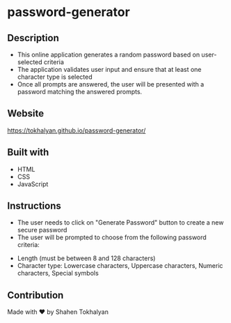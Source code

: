 # password-generator

## Description
* This online application generates a random password based on user-selected criteria
* The application validates user input and ensure that at least one character type is selected
* Once all prompts are answered, the user will be presented with a password matching the answered prompts.

## Website

https://tokhalyan.github.io/password-generator/

## Built with
* HTML
* CSS
* JavaScript

## Instructions
* The user needs to click on "Generate Password" button to create a new secure password 
* The user will be prompted to choose from the following password criteria:
- Length (must be between 8 and 128 characters)
- Character type: Lowercase characters, Uppercase characters, Numeric characters, Special symbols

## Contribution
Made with ❤ by Shahen Tokhalyan